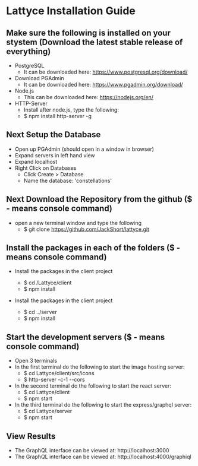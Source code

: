 # Lattyce Installation Guide

## Make sure the following is installed on your stystem (Download the latest stable release of everything)
* PostgreSQL
    * It can be downloaded here: https://www.postgresql.org/download/
* Download PGAdmin
    * It can be downloaded here: https://www.pgadmin.org/download/
* Node.js
    * This can be downloaded here: https://nodejs.org/en/
* HTTP-Server
    * Install after node.js, type the following:
    * $ npm install http-server -g

## Next Setup the Database
* Open up PGAdmin (should open in a window in browser)
* Expand servers in left hand view
* Expand localhost
* Right Click on Databases
    * Click Create > Database
    * Name the database: 'constellations'

## Next Download the Repository from the github ($ - means console command)
* open a new terminal window and type the following
    * $ git clone https://github.com/JackShort/lattyce.git

## Install the packages in each of the folders ($ - means console command)
* Install the packages in the client project
    * $ cd /Lattyce/client
    * $ npm install

* Install the packages in the client project
    * $ cd ../server
    * $ npm install

## Start the development servers ($ - means console command)
* Open 3 terminals
* In the first terminal do the following to start the image hosting server:
    * $ cd Lattyce/client/src/icons
    * $ http-server -c-1 --cors
* In the second terminal do the following to start the react server:
    * $ cd Lattyce/client
    * $ npm start
* In the third terminal do the following to start the express/graphql server:
    * $ cd Lattyce/server
    * $ npm start

## View Results
* The GraphQL interface can be viewed at: http://localhost:3000
* The GraphQL interface can be viewed at: http://localhost:4000/graphiql
